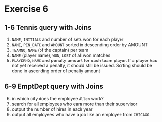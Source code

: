 # Exercise 6
## 1-6 Tennis query with Joins
1. ```NAME```, ```INITIALS``` and number of sets won for each player
2. ```NAME```, ```PEN_DATE``` and ```AMOUNT``` sorted in descending order by AMOUNT
3. ```TEAMNO```, ```NAME``` (of the captain) per team
4. ```NAME``` (player name), ```WON```, ```LOST``` of all won matches
5. ```PLAYERNO```, ```NAME``` and penalty amount for each team player. If a player has not yet received a penalty, it should still be issued. Sorting should be done in ascending order of penalty amount
## 6-9 EmptDept query with Joins
6. in which city does the employee ```Allen``` work?
7. search for all employees who earn more than their supervisor
8. output the number of hires in each year
9. output all employees who have a job like an employee from ```CHICAGO```.
